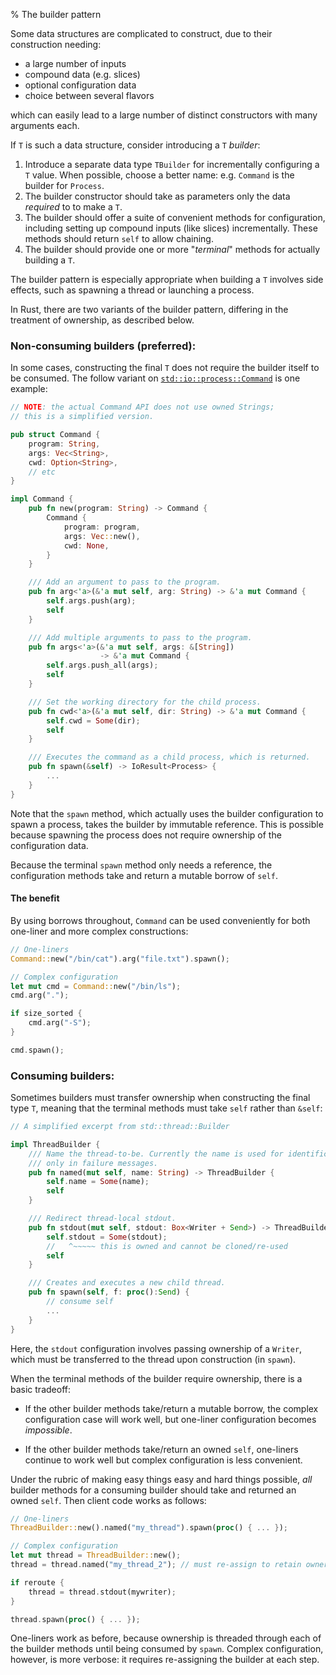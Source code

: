 % The builder pattern

Some data structures are complicated to construct, due to their construction needing:

* a large number of inputs
* compound data (e.g. slices)
* optional configuration data
* choice between several flavors

which can easily lead to a large number of distinct constructors with
many arguments each.

If `T` is such a data structure, consider introducing a `T` _builder_:

1. Introduce a separate data type `TBuilder` for incrementally configuring a `T`
   value. When possible, choose a better name: e.g. `Command` is the builder for
   `Process`.
2. The builder constructor should take as parameters only the data _required_ to
   to make a `T`.
3. The builder should offer a suite of convenient methods for configuration,
   including setting up compound inputs (like slices) incrementally.
   These methods should return `self` to allow chaining.
4. The builder should provide one or more "_terminal_" methods for actually building a `T`.

The builder pattern is especially appropriate when building a `T` involves side
effects, such as spawning a thread or launching a process.

In Rust, there are two variants of the builder pattern, differing in the
treatment of ownership, as described below.

### Non-consuming builders (preferred):

In some cases, constructing the final `T` does not require the builder itself to
be consumed. The follow variant on
[`std::io::process::Command`](http://static.rust-lang.org/doc/master/std/io/process/struct.Command.html)
is one example:

```rust
// NOTE: the actual Command API does not use owned Strings;
// this is a simplified version.

pub struct Command {
    program: String,
    args: Vec<String>,
    cwd: Option<String>,
    // etc
}

impl Command {
    pub fn new(program: String) -> Command {
        Command {
            program: program,
            args: Vec::new(),
            cwd: None,
        }
    }

    /// Add an argument to pass to the program.
    pub fn arg<'a>(&'a mut self, arg: String) -> &'a mut Command {
        self.args.push(arg);
        self
    }

    /// Add multiple arguments to pass to the program.
    pub fn args<'a>(&'a mut self, args: &[String])
                    -> &'a mut Command {
        self.args.push_all(args);
        self
    }

    /// Set the working directory for the child process.
    pub fn cwd<'a>(&'a mut self, dir: String) -> &'a mut Command {
        self.cwd = Some(dir);
        self
    }

    /// Executes the command as a child process, which is returned.
    pub fn spawn(&self) -> IoResult<Process> {
        ...
    }
}
```

Note that the `spawn` method, which actually uses the builder configuration to
spawn a process, takes the builder by immutable reference. This is possible
because spawning the process does not require ownership of the configuration
data.

Because the terminal `spawn` method only needs a reference, the configuration
methods take and return a mutable borrow of `self`.

#### The benefit

By using borrows throughout, `Command` can be used conveniently for both
one-liner and more complex constructions:

```rust
// One-liners
Command::new("/bin/cat").arg("file.txt").spawn();

// Complex configuration
let mut cmd = Command::new("/bin/ls");
cmd.arg(".");

if size_sorted {
    cmd.arg("-S");
}

cmd.spawn();
```

### Consuming builders:

Sometimes builders must transfer ownership when constructing the final type
`T`, meaning that the terminal methods must take `self` rather than `&self`:

```rust
// A simplified excerpt from std::thread::Builder

impl ThreadBuilder {
    /// Name the thread-to-be. Currently the name is used for identification
    /// only in failure messages.
    pub fn named(mut self, name: String) -> ThreadBuilder {
        self.name = Some(name);
        self
    }

    /// Redirect thread-local stdout.
    pub fn stdout(mut self, stdout: Box<Writer + Send>) -> ThreadBuilder {
        self.stdout = Some(stdout);
        //   ^~~~~~ this is owned and cannot be cloned/re-used
        self
    }

    /// Creates and executes a new child thread.
    pub fn spawn(self, f: proc():Send) {
        // consume self
        ...
    }
}
```

Here, the `stdout` configuration involves passing ownership of a `Writer`,
which must be transferred to the thread upon construction (in `spawn`).

When the terminal methods of the builder require ownership, there is a basic tradeoff:

* If the other builder methods take/return a mutable borrow, the complex
  configuration case will work well, but one-liner configuration becomes
  _impossible_.

* If the other builder methods take/return an owned `self`, one-liners
  continue to work well but complex configuration is less convenient.

Under the rubric of making easy things easy and hard things possible, _all_
builder methods for a consuming builder should take and returned an owned
`self`. Then client code works as follows:

```rust
// One-liners
ThreadBuilder::new().named("my_thread").spawn(proc() { ... });

// Complex configuration
let mut thread = ThreadBuilder::new();
thread = thread.named("my_thread_2"); // must re-assign to retain ownership

if reroute {
    thread = thread.stdout(mywriter);
}

thread.spawn(proc() { ... });
```

One-liners work as before, because ownership is threaded through each of the
builder methods until being consumed by `spawn`. Complex configuration,
however, is more verbose: it requires re-assigning the builder at each step.
